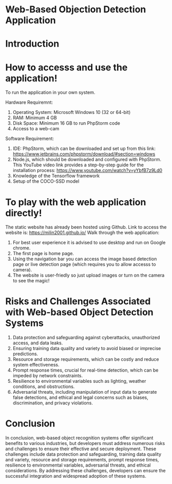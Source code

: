 # Web-Based Objection Detection Application

# Introduction


# How to accesss and use the application!
To run the application in your own system.

Hardware Requiremnt:
1. Operating System: Microsoft Windows 10 (32 or 64-bit)
2. RAM: Minimum 4 GB
3. Disk Space: Minimum 16 GB to run PhpStorm code
4. Access to a web-cam

Software Requirement:
1. IDE: PhpStorm, which can be downloaded and set up from this link: https://www.jetbrains.com/phpstorm/download/#section=windows
2. Node.js, which should be downloaded and configured with PhpStorm. This YouTube video link provides a step-by-step guide for the installation process: https://www.youtube.com/watch?v=yYbfB7z9Ld0
3. Knowledge of the Tensorflow framework
4. Setup of the COCO-SSD model

# To play with the web application directly!
The static website has already been hosted using Github. Link to access the website is: https://milin2001.github.io/
Walk through the web application:
1. For best user experience it is advised to use desktop and run on Google chrome.
2. The first page is home page.
3. Using the navigation bar you can access the image based detection page or live detection page (which requires you to allow accesss to camera).
4. The website is user-friedly so just upload images or turn on the camera to see the magic!



# Risks and Challenges Associated with Web-based Object Detection Systems

1. Data protection and safeguarding against cyberattacks, unauthorized access, and data leaks.
2. Ensuring training data quality and variety to avoid biased or imprecise predictions.
3. Resource and storage requirements, which can be costly and reduce system effectiveness.
4. Prompt response times, crucial for real-time detection, which can be impeded by network constraints.
5. Resilience to environmental variables such as lighting, weather conditions, and obstructions.
6. Adversarial threats, including manipulation of input data to generate false detections, and ethical and legal concerns such as biases, discrimination, and privacy violations.

# Conclusion
 In conclusion, web-based object recognition systems offer significant benefits to various industries, but developers must address numerous risks and challenges to ensure their effective and secure deployment. These challenges include data protection and safeguarding, training data quality and variety, resource and storage requirements, prompt response times, resilience to environmental variables, adversarial threats, and ethical considerations. By addressing these challenges, developers can ensure the successful integration and widespread adoption of these systems.
